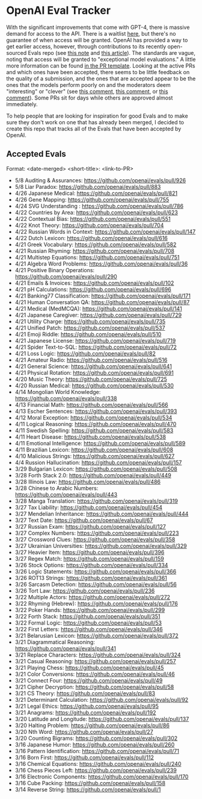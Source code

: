 # OpenAI Eval Tracker

With the significant improvements that come with GPT-4, there is massive demand for access to the API. There is a waitlist [here](https://openai.com/waitlist/gpt-4-api), but there's no guarantee of when access will be granted. OpenAI has provided a way to get earlier access, however, through contributions to its recently open-sourced Evals repo (see [this note](https://openai.com/waitlist/gpt-4-api#:~:text=During%20the%20gradual,Access%20Program.) and [this article](https://techcrunch.com/2023/03/14/with-evals-openai-hopes-to-crowdsource-ai-model-testing/)). The standards are vague, noting that access will be granted to "exceptional model evaluations." A little more information can be found [in the PR template](https://github.com/openai/evals/blob/main/.github/PULL_REQUEST_TEMPLATE.md). Looking at the active PRs and which ones have been accepted, there seems to be little feedback on the quality of a submission, and the ones that are accepted appear to be the ones that the models perform poorly on and the moderators deem "interesting" or "clever" (see [this comment](https://github.com/openai/evals/pull/302#pullrequestreview-1349533532), [this comment](https://github.com/openai/evals/pull/112#pullrequestreview-1344881565), or [this comment](https://github.com/openai/evals/pull/239#pullrequestreview-1344890191)). Some PRs sit for days while others are approved almost immediately.

To help people that are looking for inspiration for good Evals and to make sure they don't work on one that has already been merged, I decided to create this repo that tracks all of the Evals that have been accepted by OpenAI.

## Accepted Evals
Format: \<date-merged\> \<short-title\>: \<link-to-PR\>

* 5/8 Auditing & Assurances: https://github.com/openai/evals/pull/926
* 5/8 Liar Paradox: https://github.com/openai/evals/pull/883
* 4/26 Japanese Medical: https://github.com/openai/evals/pull/821
* 4/26 Gene Mapping: https://github.com/openai/evals/pull/755
* 4/24 SVG Understanding : https://github.com/openai/evals/pull/786
* 4/22 Countries by Area: https://github.com/openai/evals/pull/623
* 4/22 Contextual Bias: https://github.com/openai/evals/pull/551
* 4/22 Knot Theory: https://github.com/openai/evals/pull/704
* 4/22 Russian Words in Context: https://github.com/openai/evals/pull/147
* 4/22 Dutch Lexicon: https://github.com/openai/evals/pull/616
* 4/21 Greek Vocabulary: https://github.com/openai/evals/pull/582
* 4/21 Russian Rhyming: https://github.com/openai/evals/pull/708
* 4/21 Multistep Equations: https://github.com/openai/evals/pull/751
* 4/21 Algebra Word Problems: https://github.com/openai/evals/pull/36
* 4/21 Positive Binary Operations: https://github.com/openai/evals/pull/290
* 4/21 Emails & Invoices: https://github.com/openai/evals/pull/102
* 4/21 pH Calculations: https://github.com/openai/evals/pull/696
* 4/21 Banking77 Classification: https://github.com/openai/evals/pull/171
* 4/21 Human Conversation QA: https://github.com/openai/evals/pull/87
* 4/21 Medical (MedMCQA): https://github.com/openai/evals/pull/141
* 4/21 Japanese Caregiver: https://github.com/openai/evals/pull/729
* 4/21 Utility Charge: https://github.com/openai/evals/pull/735
* 4/21 Unified Patch: https://github.com/openai/evals/pull/537
* 4/21 Emoji Riddle: https://github.com/openai/evals/pull/510
* 4/21 Japanese License: https://github.com/openai/evals/pull/719
* 4/21 Spider Text-to-SQL: https://github.com/openai/evals/pull/72
* 4/21 Loss Logic: https://github.com/openai/evals/pull/82
* 4/21 Amateur Radio: https://github.com/openai/evals/pull/516
* 4/21 General Science: https://github.com/openai/evals/pull/641
* 4/21 Physical Rotation: https://github.com/openai/evals/pull/691
* 4/20 Music Theory: https://github.com/openai/evals/pull/725
* 4/20 Russian Medical: https://github.com/openai/evals/pull/530
* 4/14 Mongolian World Knowledge: https://github.com/openai/evals/pull/338
* 4/13 Financial Math: https://github.com/openai/evals/pull/566
* 4/13 Escher Sentences: https://github.com/openai/evals/pull/393
* 4/12 Moral Exception: https://github.com/openai/evals/pull/534
* 4/11 Logical Reasoning: https://github.com/openai/evals/pull/470
* 4/11 Swedish Spelling: https://github.com/openai/evals/pull/583
* 4/11 Heart Disease: https://github.com/openai/evals/pull/538
* 4/11 Emotional Intelligence: https://github.com/openai/evals/pull/589
* 4/11 Brazilian Lexicon: https://github.com/openai/evals/pull/608
* 4/10 Malicious Strings: https://github.com/openai/evals/pull/627
* 4/4 Russion Hallucination: https://github.com/openai/evals/pull/157
* 3/29 Bulgarian Lexicon: https://github.com/openai/evals/pull/508
* 3/28 Forth Stack 2.0: https://github.com/openai/evals/pull/449
* 3/28 Illinois Law: https://github.com/openai/evals/pull/486
* 3/28 Chinese to Arabic Numbers: https://github.com/openai/evals/pull/443
* 3/28 Manga Translation: https://github.com/openai/evals/pull/319
* 3/27 Tax Liability: https://github.com/openai/evals/pull/454
* 3/27 Mendelian Inheritance: https://github.com/openai/evals/pull/444
* 3/27 Text Date: https://github.com/openai/evals/pull/67
* 3/27 Russian Exam: https://github.com/openai/evals/pull/127
* 3/27 Complex Numbers: https://github.com/openai/evals/pull/223
* 3/27 Crossword Clues: https://github.com/openai/evals/pull/358
* 3/27 Ukrainian Universities: https://github.com/openai/evals/pull/329
* 3/27 Heavier Item: https://github.com/openai/evals/pull/396
* 3/27 Regex Match: https://github.com/openai/evals/pull/159
* 3/26 Stock Options: https://github.com/openai/evals/pull/334
* 3/26 Logic Statements: https://github.com/openai/evals/pull/366
* 3/26 ROT13 Strings: https://github.com/openai/evals/pull/361
* 3/26 Sarcasm Detection: https://github.com/openai/evals/pull/56
* 3/26 Tort Law: https://github.com/openai/evals/pull/236
* 3/22 Multiple Actors: https://github.com/openai/evals/pull/272
* 3/22 Rhyming (Hebrew): https://github.com/openai/evals/pull/176
* 3/22 Poker Hands: https://github.com/openai/evals/pull/299
* 3/22 Forth Stack: https://github.com/openai/evals/pull/351
* 3/22 Formal Logic: https://github.com/openai/evals/pull/53
* 3/22 First Letters: https://github.com/openai/evals/pull/346
* 3/21 Belarusian Lexicon: https://github.com/openai/evals/pull/372
* 3/21 Diagrammatical Reasoning: https://github.com/openai/evals/pull/341
* 3/21 Replace Characters: https://github.com/openai/evals/pull/324
* 3/21 Casual Reasoning: https://github.com/openai/evals/pull/257
* 3/21 Playing Chess: https://github.com/openai/evals/pull/45
* 3/21 Color Conversions: https://github.com/openai/evals/pull/46
* 3/21 Connect Four: https://github.com/openai/evals/pull/49
* 3/21 Cipher Decryption: https://github.com/openai/evals/pull/58
* 3/21 CS Theory: https://github.com/openai/evals/pull/83
* 3/21 Determinant Calculation: https://github.com/openai/evals/pull/92
* 3/21 Legal Ethics: https://github.com/openai/evals/pull/95
* 3/21 Anagrams: https://github.com/openai/evals/pull/192
* 3/20 Latitude and Longitude: https://github.com/openai/evals/pull/137
* 3/20 Halting Problem: https://github.com/openai/evals/pull/86
* 3/20 Nth Word: https://github.com/openai/evals/pull/27
* 3/20 Counting Bigrams: https://github.com/openai/evals/pull/302
* 3/16 Japanese Humor: https://github.com/openai/evals/pull/260
* 3/16 Pattern Identification: https://github.com/openai/evals/pull/71
* 3/16 Born First: https://github.com/openai/evals/pull/112
* 3/16 Chemical Equations: https://github.com/openai/evals/pull/240
* 3/16 Chess Pieces Left: https://github.com/openai/evals/pull/239
* 3/16 Electronic Components: https://github.com/openai/evals/pull/170
* 3/16 Cube Packing: https://github.com/openai/evals/pull/158
* 3/14 Reverse String: https://github.com/openai/evals/pull/1
